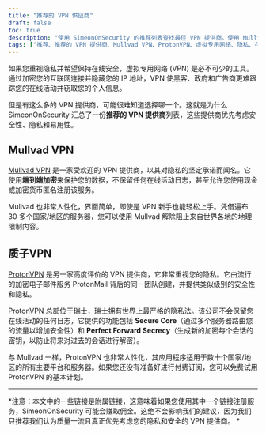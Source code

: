 ```yaml
---
title: "推荐的 VPN 供应商"
draft: false
toc: true
description: "使用 SimeonOnSecurity 的推荐列表查找最佳 VPN 提供商。使用 Mullvad VPN 和 ProtonVPN 等顶级提供商在线保持安全并保护您的隐私。"
tags: ["推荐、推荐的 VPN 提供商、Mullvad VPN、ProtonVPN、虚拟专用网络、隐私、在线安全"]
---
```


如果您重视隐私并希望保持在线安全，虚拟专用网络 (VPN) 是必不可少的工具。通过加密您的互联网连接并隐藏您的 IP 地址，VPN 使黑客、政府和广告商更难跟踪您的在线活动并窃取您的个人信息。

但是有这么多的 VPN 提供商，可能很难知道选择哪一个。这就是为什么 SimeonOnSecurity 汇总了一份**推荐的 VPN 提供商**列表，这些提供商优先考虑安全性、隐私和易用性。

## Mullvad VPN

[Mullvad VPN](https://mullvad.net/en/) 是一家受欢迎的 VPN 提供商，以其对隐私的坚定承诺而闻名。它使用**端到端加密**来保护您的数据，不保留任何在线活动日志，甚至允许您使用现金或加密货币匿名注册该服务。

Mullvad 也非常人性化，界面简单，即使是 VPN 新手也能轻松上手。凭借遍布 30 多个国家/地区的服务器，您可以使用 Mullvad 解除阻止来自世界各地的地理限制内容。

## 质子VPN

[ProtonVPN](https://protonvpn.com/) 是另一家高度评价的 VPN 提供商，它非常重视您的隐私。它由流行的加密电子邮件服务 ProtonMail 背后的同一团队创建，并提供类似级别的安全性和隐私。

ProtonVPN 总部位于瑞士，瑞士拥有世界上最严格的隐私法。该公司不会保留您在线活动的任何日志，它提供的功能包括 **Secure Core**（通过多个服务器路由您的流量以增加安全性）和 **Perfect Forward Secrecy**（生成新的加密每个会话的密钥，以防止将来对过去的会话进行解密）。

与 Mullvad 一样，ProtonVPN 也非常人性化，其应用程序适用于数十个国家/地区的所有主要平台和服务器。如果您还没有准备好进行付费订阅，您可以免费试用 ProtonVPN 的基本计划。

---

*注意：本文中的一些链接是附属链接，这意味着如果您使用其中一个链接注册服务，SimeonOnSecurity 可能会赚取佣金。这绝不会影响我们的建议，因为我们只推荐我们认为质量一流且真正优先考虑您的隐私和安全的 VPN 提供商。 *
